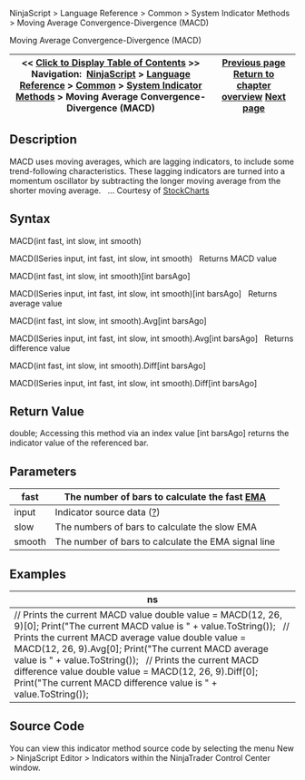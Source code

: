 ﻿
NinjaScript > Language Reference > Common > System Indicator Methods > Moving Average Convergence-Divergence (MACD)

Moving Average Convergence-Divergence (MACD)

| << [Click to Display Table of Contents](moving_average_convergence-divergence_macd.md) >> **Navigation:**     [NinjaScript](ninjascript.md) > [Language Reference](language_reference_wip.md) > [Common](common.md) > [System Indicator Methods](indicators.md) > Moving Average Convergence-Divergence (MACD) | [Previous page](moving_average_-_zero_lag_expo.md) [Return to chapter overview](indicators.md) [Next page](moving_average_ribbon.md) |
| --- | --- |
## Description
MACD uses moving averages, which are lagging indicators, to include some trend-following characteristics. These lagging indicators are turned into a momentum oscillator by subtracting the longer moving average from the shorter moving average. 
 
... Courtesy of [StockCharts](http://stockcharts.com/education/IndicatorAnalysis/indic_MACD1.md)

## Syntax
MACD(int fast, int slow, int smooth)  

MACD(ISeries<double> input, int fast, int slow, int smooth)
 
Returns MACD value  

MACD(int fast, int slow, int smooth)[int barsAgo]  

MACD(ISeries<double> input, int fast, int slow, int smooth)[int barsAgo]
 
Returns average value  

MACD(int fast, int slow, int smooth).Avg[int barsAgo]  

MACD(ISeries<double> input, int fast, int slow, int smooth).Avg[int barsAgo]
 
Returns difference value  

MACD(int fast, int slow, int smooth).Diff[int barsAgo]  

MACD(ISeries<double> input, int fast, int slow, int smooth).Diff[int barsAgo]

## Return Value
double; Accessing this method via an index value [int barsAgo] returns the indicator value of the referenced bar.

## Parameters

| fast | The number of bars to calculate the fast [EMA](moving_average_-_exponential_e.md) |
| --- | --- |
| input | Indicator source data ([?](valid_input_data_for_indicator.md)) |
| slow | The numbers of bars to calculate the slow EMA |
| smooth | The number of bars to calculate the EMA signal line |

## Examples

| ns |
| --- |
| // Prints the current MACD value double value = MACD(12, 26, 9)[0]; Print("The current MACD value is " + value.ToString());   // Prints the current MACD average value double value = MACD(12, 26, 9).Avg[0]; Print("The current MACD average value is " + value.ToString());   // Prints the current MACD difference value double value = MACD(12, 26, 9).Diff[0]; Print("The current MACD difference value is " + value.ToString()); |

## Source Code
You can view this indicator method source code by selecting the menu New > NinjaScript Editor > Indicators within the NinjaTrader Control Center window.

